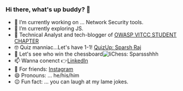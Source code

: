 ### Hi there, what's up buddy? 👋

- 🔭 I’m currently working on ... Network Security tools.
- 🌱 I’m currently exploring JS.
- 🧔 Technical Analyst and tech-blogger of [OWASP VITCC STUDENT CHAPTER](http://blog.owaspvit.com/)
- 🤓 Quiz manniac...Let's have 1-1! [QuizUp: Sparsh Raj](https://www.quizup.com/)
- 🤔 Let's see who win the chessboard![liChess: Sparssshhh](https://lichess.org/)
- 📫 Wanna conenct 👉[LinkedIn](www.linkedin.com/in/sparsh-raj-sr2610)
- 👻 For friends: [Instagram](https://www.instagram.com/sparsshhhh_/)
- 😄 Pronouns: ... he/his/him
- 😉 Fun fact: ... you can laugh at my lame jokes.

